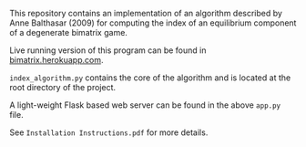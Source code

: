 This repository contains an implementation of an algorithm described by Anne Balthasar (2009) for computing the index of an equilibrium component of a degenerate bimatrix game.

Live running version of this program can be found in [bimatrix.herokuapp.com](bimatrix.herokuapp.com).

`index_algorithm.py` contains the core of the algorithm and is located at the root directory of the project.

A light-weight Flask based web server can be found in the above `app.py` file.

See `Installation Instructions.pdf` for more details.


